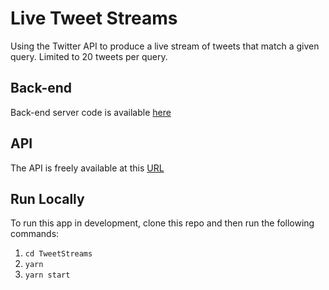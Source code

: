 # Live Tweet Streams

Using the Twitter API to produce a live stream of tweets that match a given query. Limited to 20 tweets per query.

## Back-end

Back-end server code is available [here](https://github.com/TinoMuzambi/TweetStreamsServer)

## API

The API is freely available at this [URL](https://developer.twitter.com/)

## Run Locally

To run this app in development, clone this repo and then run the following commands:

1. `cd TweetStreams`
2. `yarn`
3. `yarn start`
